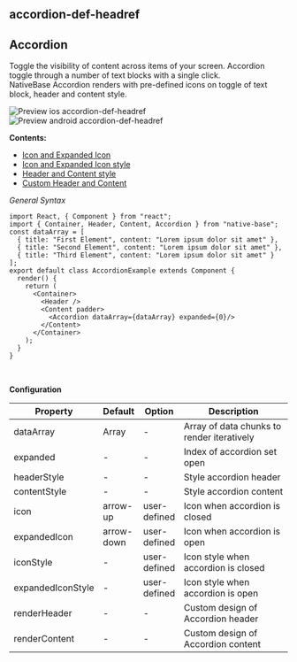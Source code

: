 ## accordion-def-headref
## Accordion

Toggle the visibility of content across items of your screen. Accordion toggle through a number of text blocks with a single click.<br />
NativeBase Accordion renders with pre-defined icons on toggle of text block, header and content style.

![Preview ios accordion-def-headref](https://github.com/GeekyAnts/NativeBase-KitchenSink/raw/v2.6.1/screenshots/ios/accordion.gif)
![Preview android accordion-def-headref](https://github.com/GeekyAnts/NativeBase-KitchenSink/raw/v2.6.1/screenshots/android/accordion.gif)


**Contents:**
* [Icon and Expanded Icon](Components.md#accordion-icon-headref)
* [Icon and Expanded Icon style](Components.md#accordion-icon-style-headref)
* [Header and Content style](Components.md#accordion-header-content-headref)
* [Custom Header and Content](Components.md#accordion-custom-header-content-headref)

*General Syntax*
<pre class="line-numbers"><code class="language-jsx">import React, { Component } from "react";
import { Container, Header, Content, Accordion } from "native-base";
const dataArray = [
  { title: "First Element", content: "Lorem ipsum dolor sit amet" },
  { title: "Second Element", content: "Lorem ipsum dolor sit amet" },
  { title: "Third Element", content: "Lorem ipsum dolor sit amet" }
];
export default class AccordionExample extends Component {
  render() {
    return (
      &lt;Container>
        &lt;Header />
        &lt;Content padder>
          &lt;Accordion dataArray={dataArray} expanded={0}/>
        &lt;/Content>
      &lt;/Container>
    );
  }
}</code></pre><br />
**Configuration**<br />
    <table class="table table-bordered">
        <thead>
            <tr>
                <th>Property</th>
                <th>Default</th>
                <th>Option</th>
                <th width="50%">Description</th>
            </tr>
        </thead>
        <tbody>
            <tr>
            <td>dataArray</td>
            <td>Array</td>
            <td> - </td>
            <td>Array of data chunks to render iteratively</td>
        </tr>
        <tr>
            <td>expanded</td>
            <td> - </td>
            <td> - </td>
            <td>Index of accordion set open</td>
        </tr>
        <tr>
            <td>headerStyle</td>
            <td> - </td>
            <td> - </td>
            <td>Style accordion header</td>
        </tr>
        <tr>
            <td>contentStyle</td>
            <td> - </td>
            <td> - </td>
            <td>Style accordion content</td>
        </tr>
        <tr>
            <td>icon</td>
            <td>arrow-up</td>
            <td>user-defined</td>
            <td>Icon when accordion is closed</td>
        </tr>
        <tr>
            <td>expandedIcon</td>
            <td>arrow-down</td>
            <td>user-defined</td>
            <td>Icon when accordion is open</td>
        </tr>
        <tr>
            <td>iconStyle</td>
            <td> - </td>
            <td>user-defined</td>
            <td>Icon style when accordion is closed</td>
        </tr>
        <tr>
            <td>expandedIconStyle</td>
            <td> - </td>
            <td>user-defined</td>
            <td>Icon style when accordion is open</td>
        </tr>
        <tr>
            <td>renderHeader</td>
            <td> - </td>
            <td> - </td>
            <td>Custom design of Accordion header</td>
        </tr>
        <tr>
            <td>renderContent</td>
            <td> - </td>
            <td> - </td>
            <td>Custom design of Accordion content</td>
        </tr>
        </tbody>
    </table><br />
